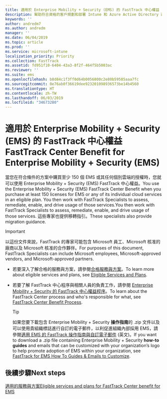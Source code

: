 ```yaml
---
title: 適用於 Enterprise Mobility + Security (EMS) 的 FastTrack 中心權益
description: 幫助符合資格的客戶規劃和部署 Intune 和 Azure Active Directory 進階版的計畫
keywords: ''
author: andredm7
ms.author: andredm
manager: ''
ms.date: 06/04/2019
ms.topic: article
ms.prod: ''
ms.service: microsoft-intune
localization_priority: Priority
ms.collection: FastTrack
ms.assetid: fd951f10-6404-43a3-8f2f-464f5b5003ac
ms.reviewer: ''
ms.suite: ems
ms.openlocfilehash: b8d84c1f3ff0d64b0056800c2e80b59585aaa7fc
ms.sourcegitcommit: 0e76ab0f36619dee923201098936573be14b4560
ms.translationtype: HT
ms.contentlocale: zh-TW
ms.lasthandoff: 06/03/2019
ms.locfileid: "34673280"
---
```

# <a name="fasttrack-center-benefit-for-enterprise-mobility--security-ems"></a><span data-ttu-id="8087b-103">適用於 Enterprise Mobility + Security (EMS) 的 FastTrack 中心權益</span><span class="sxs-lookup"><span data-stu-id="8087b-103">FastTrack Center Benefit for Enterprise Mobility + Security (EMS)</span></span>

<span data-ttu-id="8087b-104">當您在符合條件的方案中購買至少 150 個 EMS 或其任何個別雲端的授權時，您就可以使用 Enterprise Mobility + Security (EMS) FastTrack 中心權益。</span><span class="sxs-lookup"><span data-stu-id="8087b-104">You use the Enterprise Mobility + Security (EMS) FastTrack Center Benefit when you purchase at least 150 licenses for EMS or any of its individual cloud services in an eligible plan.</span></span> <span data-ttu-id="8087b-105">You then work with FastTrack Specialists to assess, remediate, enable, and drive usage of those services.</span><span class="sxs-lookup"><span data-stu-id="8087b-105">You then work with FastTrack Specialists to assess, remediate, enable, and drive usage of those services.</span></span> <span data-ttu-id="8087b-106">這些專家也提供移轉指引。</span><span class="sxs-lookup"><span data-stu-id="8087b-106">These specialists also provide migration guidance.</span></span>

> [!IMPORTANT]
> <span data-ttu-id="8087b-107">以這份文件來說，FastTrack 的專家可能包含 Microsoft 員工、Microsoft 核准的廠商以及 Microsoft 核准的合作夥伴。</span><span class="sxs-lookup"><span data-stu-id="8087b-107">For purposes of this document, FastTrack Specialists can include Microsoft employees, Microsoft-approved vendors, and Microsoft-approved partners.</span></span>

- <span data-ttu-id="8087b-108">若要深入了解合格的服務與方案，請參閱[合格服務與方案](M365-eligible-services-and-plans.md)。</span><span class="sxs-lookup"><span data-stu-id="8087b-108">To learn more about eligible services and plans, see [Eligible Services and Plans](M365-eligible-services-and-plans.md).</span></span>

- <span data-ttu-id="8087b-109">若要了解 FastTrack 中心程序與相關人員的負責工作，請參閱 [Enterprise Mobility + Security 的 FastTrack 中心權益程序](EMS-fasttrack-process.md)。</span><span class="sxs-lookup"><span data-stu-id="8087b-109">To learn about the FastTrack Center process and who's responsible for what, see [FastTrack Center Benefit Process](EMS-fasttrack-process.md).</span></span>

    > [!TIP]
    > <span data-ttu-id="8087b-110">如果您要下載包含 Enterprise Mobility + Security **操作指南**的 .zip 文件以及可以使用貴組織標誌進行自訂的電子郵件，以利促進組織內部採用 EMS，請參閱[適用 EMS 的 FastTrack 操作指南與自訂電子郵件](https://gallery.technet.microsoft.com/FastTrack-for-EMS-How-To-f170da4c) (英文)。</span><span class="sxs-lookup"><span data-stu-id="8087b-110">If you want to download a .zip file containing Enterprise Mobility + Security **how-to guides** and emails that can be customized with your organization’s logo to help promote adoption of EMS within your organization, see [FastTrack for EMS How To Guides & Emails to Customize](https://gallery.technet.microsoft.com/FastTrack-for-EMS-How-To-f170da4c).</span></span>

## <a name="next-steps"></a><span data-ttu-id="8087b-111">後續步驟</span><span class="sxs-lookup"><span data-stu-id="8087b-111">Next steps</span></span>

[<span data-ttu-id="8087b-112">適用的服務與方案</span><span class="sxs-lookup"><span data-stu-id="8087b-112">Eligible services and plans for FastTrack Center benefit for EMS</span></span>](M365-eligible-services-and-plans.md)


